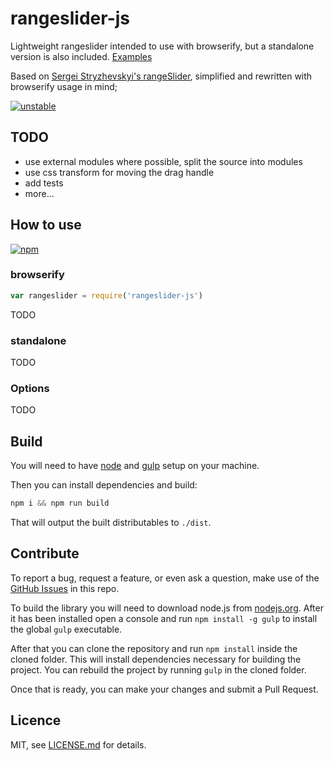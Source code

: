 # rangeslider-js


Lightweight rangeslider intended to use with browserify, but a standalone version is also included. [Examples][1]

Based on [Sergei Stryzhevskyi's rangeSlider](https://github.com/Stryzhevskyi/rangeSlider), simplified and rewritten
with browserify usage in mind;

[1]: http://stbaer.github.io/rangeslider-js/
[![unstable](http://badges.github.io/stability-badges/dist/unstable.svg)](http://github.com/badges/stability-badges)

## TODO

- use external modules where possible, split the source into modules
- use css transform for moving the drag handle
- add tests
- more...

## How to use

[![npm](https://nodei.co/npm/rangeslider-js.svg?downloads=true)](https://nodei.co/npm/rangeslider-js/)

### browserify
 
 ```js
 var rangeslider = require('rangeslider-js')
 ```
  
 TODO
 
### standalone

 TODO
 
### Options
 
 TODO
 
## Build

You will need to have [node][node] and [gulp][gulp] setup on your machine.

Then you can install dependencies and build:

```js
npm i && npm run build
```

That will output the built distributables to `./dist`.

[node]:       http://nodejs.org/
[gulp]:       http://gulpjs.com/


## Contribute

To report a bug, request a feature, or even ask a question, make use of the [GitHub Issues][10] in this repo.

To build the library you will need to download node.js from [nodejs.org][20]. After it has been installed open a
console and run `npm install -g gulp` to install the global `gulp` executable.

After that you can clone the repository and run `npm install` inside the cloned folder. This will install
dependencies necessary for building the project. You can rebuild the project by running `gulp` in the cloned
folder.

Once that is ready, you can make your changes and submit a Pull Request.

[10]: https://github.com/stbaer/rangeslider-js/issues
[11]: http://jsfiddle.net
[12]: http://jsbin.com/
[20]: http://nodejs.org

## Licence

MIT, see [LICENSE.md](http://github.com/stbaer/rangeslider-js/blob/master/LICENSE.md) for details.
